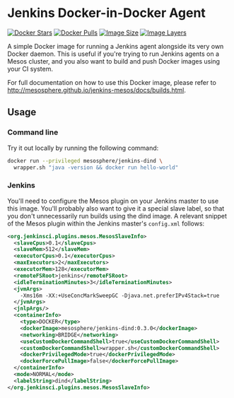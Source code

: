 # Jenkins Docker-in-Docker Agent
[![Docker Stars](https://img.shields.io/docker/stars/mesosphere/jenkins-dind.svg)][docker-hub]
[![Docker Pulls](https://img.shields.io/docker/pulls/mesosphere/jenkins-dind.svg)][docker-hub]
[![Image Size](https://img.shields.io/imagelayers/image-size/mesosphere/jenkins-dind/0.3.0.svg)](https://imagelayers.io/?images=mesosphere/jenkins-dind:0.3.0)
[![Image Layers](https://img.shields.io/imagelayers/layers/mesosphere/jenkins-dind/0.3.0.svg)](https://imagelayers.io/?images=mesosphere/jenkins-dind:0.3.0)

A simple Docker image for running a Jenkins agent alongside its very
own Docker daemon. This is useful if you're trying to run Jenkins agents on a
Mesos cluster, and you also want to build and push Docker images using your
CI system.

For full documentation on how to use this Docker image, please refer to
<http://mesosphere.github.io/jenkins-mesos/docs/builds.html>.

## Usage
### Command line
Try it out locally by running the following command:

```bash
docker run --privileged mesosphere/jenkins-dind \
  wrapper.sh "java -version && docker run hello-world"
```

### Jenkins
You'll need to configure the Mesos plugin on your Jenkins master to use this
image. You'll probably also want to give it a special slave label, so that you
don't unnecessarily run builds using the dind image. A relevant snippet of the
Mesos plugin within the Jenkins master's `config.xml` follows:

```xml
<org.jenkinsci.plugins.mesos.MesosSlaveInfo>
  <slaveCpus>0.1</slaveCpus>
  <slaveMem>512</slaveMem>
  <executorCpus>0.1</executorCpus>
  <maxExecutors>2</maxExecutors>
  <executorMem>128</executorMem>
  <remoteFSRoot>jenkins</remoteFSRoot>
  <idleTerminationMinutes>3</idleTerminationMinutes>
  <jvmArgs>
    -Xms16m -XX:+UseConcMarkSweepGC -Djava.net.preferIPv4Stack=true
  </jvmArgs>
  <jnlpArgs/>
  <containerInfo>
    <type>DOCKER</type>
    <dockerImage>mesosphere/jenkins-dind:0.3.0</dockerImage>
    <networking>BRIDGE</networking>
    <useCustomDockerCommandShell>true</useCustomDockerCommandShell>
    <customDockerCommandShell>wrapper.sh</customDockerCommandShell>
    <dockerPrivilegedMode>true</dockerPrivilegedMode>
    <dockerForcePullImage>false</dockerForcePullImage>
  </containerInfo>
  <mode>NORMAL</mode>
  <labelString>dind</labelString>
</org.jenkinsci.plugins.mesos.MesosSlaveInfo>
```

[docker-hub]: https://hub.docker.com/r/mesosphere/jenkins-dind
